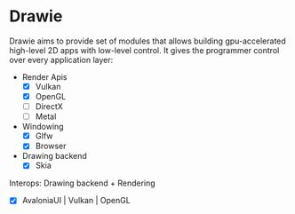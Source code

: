 # Drawie

Drawie aims to provide set of modules that allows building gpu-accelerated high-level 2D apps with low-level control. It gives the programmer control over every application layer:

- Render Apis
    - [x] Vulkan
    - [x] OpenGL
    - [ ] DirectX
    - [ ] Metal
          
- Windowing 
  - [x] Glfw
  - [x] Browser
      
- Drawing backend
  - [x] Skia

 Interops: Drawing backend + Rendering
- [x] AvaloniaUI | Vulkan | OpenGL
